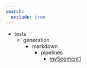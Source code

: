 ```yaml
---
search:
  exclude: true
---
```


- tests
    - generation
        - markdown
            - pipelines
                - [mySegment1](tests/generation/markdown/pipelines/mySegment1.md)
